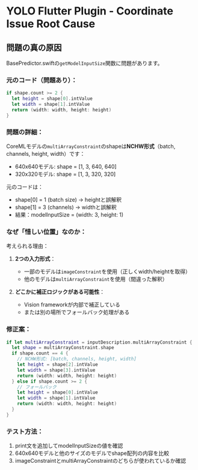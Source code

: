 # YOLO Flutter Plugin - Coordinate Issue Root Cause

## 問題の真の原因

BasePredictor.swiftの`getModelInputSize`関数に問題があります。

### 元のコード（問題あり）：
```swift
if shape.count >= 2 {
  let height = shape[0].intValue
  let width = shape[1].intValue
  return (width: width, height: height)
}
```

### 問題の詳細：
CoreMLモデルの`multiArrayConstraint`のshapeは**NCHW形式**（batch, channels, height, width）です：
- 640x640モデル: shape = [1, 3, 640, 640]
- 320x320モデル: shape = [1, 3, 320, 320]

元のコードは：
- shape[0] = 1 (batch size) → heightと誤解釈
- shape[1] = 3 (channels) → widthと誤解釈
- 結果：modelInputSize = (width: 3, height: 1)

### なぜ「惜しい位置」なのか：

考えられる理由：
1. **2つの入力形式**：
   - 一部のモデルは`imageConstraint`を使用（正しくwidth/heightを取得）
   - 他のモデルは`multiArrayConstraint`を使用（間違った解釈）

2. **どこかに補正ロジックがある可能性**：
   - Vision frameworkが内部で補正している
   - または別の場所でフォールバック処理がある

### 修正案：
```swift
if let multiArrayConstraint = inputDescription.multiArrayConstraint {
  let shape = multiArrayConstraint.shape
  if shape.count == 4 {
    // NCHW形式: [batch, channels, height, width]
    let height = shape[2].intValue
    let width = shape[3].intValue
    return (width: width, height: height)
  } else if shape.count >= 2 {
    // フォールバック
    let height = shape[0].intValue
    let width = shape[1].intValue
    return (width: width, height: height)
  }
}
```

### テスト方法：
1. print文を追加してmodelInputSizeの値を確認
2. 640x640モデルと他のサイズのモデルでshape配列の内容を比較
3. imageConstraintとmultiArrayConstraintのどちらが使われているか確認